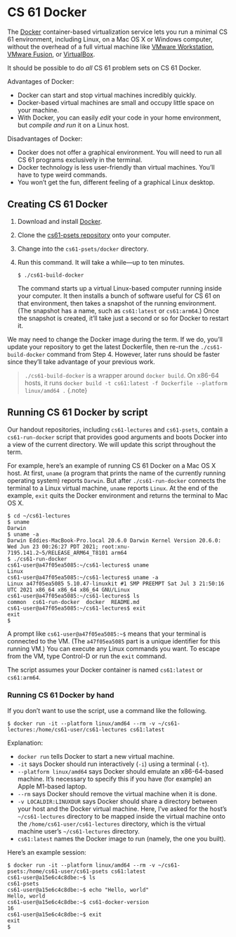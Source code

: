 CS 61 Docker
============

The [Docker][] container-based virtualization service lets you run a
minimal CS 61 environment, including Linux, on a Mac OS X or Windows
computer, without the overhead of a full virtual machine like [VMware
Workstation][], [VMware Fusion][], or [VirtualBox][].

It should be possible to do *all* CS 61 problem sets on CS 61 Docker.

Advantages of Docker:

* Docker can start and stop virtual machines incredibly quickly.
* Docker-based virtual machines are small and occupy little space on your machine.
* With Docker, you can easily *edit* your code in your home environment, but
  *compile and run* it on a Linux host.

Disadvantages of Docker:

* Docker does not offer a graphical environment. You will need to run all CS 61
  programs exclusively in the terminal.
* Docker technology is less user-friendly than virtual machines. You’ll have
  to type weird commands.
* You won’t get the fun, different feeling of a graphical Linux desktop.


## Creating CS 61 Docker

1.  Download and install [Docker][].

2.  Clone the [cs61-psets repository][cs61-psets] onto your computer.

3.  Change into the `cs61-psets/docker` directory.

4.  Run this command. It will take a while—up to ten minutes.

    ```shellsession
    $ ./cs61-build-docker
    ```

    The command starts up a virtual Linux-based computer running inside your
    computer. It then installs a bunch of software useful for CS 61 on that
    environment, then takes a snapshot of the running environment. (The
    snapshot has a name, such as `cs61:latest` or `cs61:arm64`.) Once the
    snapshot is created, it’ll take just a second or so for Docker to restart
    it.

We may need to change the Docker image during the term. If we do, you’ll
update your repository to get the latest Dockerfile, then re-run the
`./cs61-build-docker` command from Step 4. However, later runs should be
faster since they’ll take advantage of your previous work.

> `./cs61-build-docker` is a wrapper around `docker build`. On x86-64 hosts, it runs
> `docker build -t cs61:latest -f Dockerfile --platform linux/amd64 .`
{.note}

## Running CS 61 Docker by script

Our handout repositories, including `cs61-lectures` and `cs61-psets`, contain
a `cs61-run-docker` script that provides good arguments and boots Docker into
a view of the current directory. We will update this script throughout the
term.

For example, here’s an example of running CS 61 Docker on a Mac OS X host. At
first, `uname` (a program that prints the name of the currently running
operating system) reports `Darwin`. But after `./cs61-run-docker` connects the
terminal to a Linux virtual machine, `uname` reports `Linux`. At the end of
the example, `exit` quits the Docker environment and returns the terminal to
Mac OS X.

```shellsession
$ cd ~/cs61-lectures
$ uname
Darwin
$ uname -a
Darwin Eddies-MacBook-Pro.local 20.6.0 Darwin Kernel Version 20.6.0: Wed Jun 23 00:26:27 PDT 2021; root:xnu-7195.141.2~5/RELEASE_ARM64_T8101 arm64
$ ./cs61-run-docker
cs61-user@a47f05ea5085:~/cs61-lectures$ uname
Linux
cs61-user@a47f05ea5085:~/cs61-lectures$ uname -a
Linux a47f05ea5085 5.10.47-linuxkit #1 SMP PREEMPT Sat Jul 3 21:50:16 UTC 2021 x86_64 x86_64 x86_64 GNU/Linux
cs61-user@a47f05ea5085:~/cs61-lectures$ ls
common  cs61-run-docker  docker  README.md
cs61-user@a47f05ea5085:~/cs61-lectures$ exit
exit
$ 
```

A prompt like `cs61-user@a47f05ea5085:~$` means that your terminal is
connected to the VM. (The `a47f05ea5085` part is a unique identifier for this
running VM.) You can execute any Linux commands you want. To escape from the
VM, type Control-D or run the `exit` command.

The script assumes your Docker container is named `cs61:latest` or `cs61:arm64`.


### Running CS 61 Docker by hand

If you don’t want to use the script, use a command like the following.

```shellsession
$ docker run -it --platform linux/amd64 --rm -v ~/cs61-lectures:/home/cs61-user/cs61-lectures cs61:latest
```

Explanation:

* `docker run` tells Docker to start a new virtual machine.
* `-it` says Docker should run interactively (`-i`) using a terminal (`-t`).
* `--platform linux/amd64` says Docker should emulate an x86-64-based machine.
  It’s necessary to specify this if you have (for example) an Apple M1-based
  laptop.
* `--rm` says Docker should remove the virtual machine when it is done.
* `-v LOCALDIR:LINUXDUR` says Docker should share a directory between your
  host and the Docker virtual machine. Here, I’ve asked for the host’s
  `~/cs61-lectures` directory to be mapped inside the virtual machine onto the
  `/home/cs61-user/cs61-lectures` directory, which is the virtual machine
  user’s `~/cs61-lectures` directory.
* `cs61:latest` names the Docker image to run (namely, the one you built).

Here’s an example session:

```shellsession
$ docker run -it --platform linux/amd64 --rm -v ~/cs61-psets:/home/cs61-user/cs61-psets cs61:latest
cs61-user@a15e6c4c8dbe:~$ ls
cs61-psets
cs61-user@a15e6c4c8dbe:~$ echo "Hello, world"
Hello, world
cs61-user@a15e6c4c8dbe:~$ cs61-docker-version
16
cs61-user@a15e6c4c8dbe:~$ exit
exit
$ 
```

[Docker]: https://docker.com/
[VMware Workstation]: https://www.vmware.com/products/workstation-player.html
[VMware Fusion]: https://www.vmware.com/products/fusion.html
[VirtualBox]: https://www.virtualbox.org/
[cs61-lectures]: https://github.com/cs61/cs61-lectures/
[cs61-psets]: https://github.com/cs61/cs61-f23-psets/
